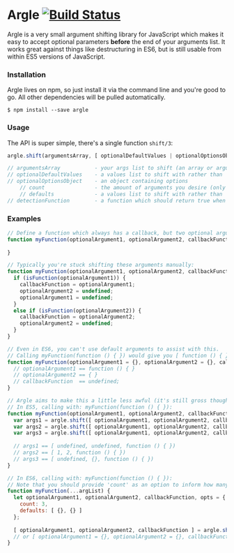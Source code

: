 # Argle [![Build Status](https://travis-ci.org/zackehh/argle.svg?branch=master)](https://travis-ci.org/zackehh/argle)

Argle is a very small argument shifting library for JavaScript which makes it easy to accept optional parameters **before** the end of your arguments list. It works great against things like destructuring in ES6, but is still usable from within ES5 versions of JavaScript.

### Installation

Argle lives on npm, so just install it via the command line and you're good to go. All other dependencies will be pulled automatically.

```
$ npm install --save argle
```

### Usage

The API is super simple, there's a single function `shift/3`:

```javascript
argle.shift(argumentsArray, [ optionalDefaultValues | optionalOptionsObject ], detectionFunction);

// argumentsArray           - your args list to shift (an array or arguments object)
// optionalDefaultValues    - a values list to shift with rather than 'undefined', this is the same as { defaults: optionalDefaultValues }
// optionalOptionsObject    - an object containing options
    // count                - the amount of arguments you desire (only useful with ...args syntax)
    // defaults             - a values list to shift with rather than 'undefined'
// detectionFunction        - a function which should return true when you've found your right-most argument
```

### Examples

```javascript
// Define a function which always has a callback, but two optional arguments
function myFunction(optionalArgument1, optionalArgument2, callbackFunction) {
  
}

// Typically you're stuck shifting these arguments manually:
function myFunction(optionalArgument1, optionalArgument2, callbackFunction) {
  if (isFunction(optionalArgument1)) {
    callbackFunction = optionalArgument1;
    optionalArgument2 = undefined;
    optionalArgument1 = undefined;
  }
  else if (isFunction(optionalArgument2)) {
    callbackFunction = optionalArgument2;
    optionalArgument2 = undefined;
  }
}

// Even in ES6, you can't use default arguments to assist with this.
// Calling myFunction(function () { }) would give you [ function () { }, { } ] as arguments.
function myFunction(optionalArgument1 = {}, optionalArgument2 = {}, callbackFunction) {
  // optionalArgument1 == function () { }
  // optionalArgument2 == { }
  // callbackFunction  == undefined;
}

// Argle aims to make this a little less awful (it's still gross though)
// In ES5, calling with: myFunction(function () { }):
function myFunction(optionalArgument1, optionalArgument2, callbackFunction) {
  var args1 = argle.shift([ optionalArgument1, optionalArgument2, callbackFunction ], isFunction);
  var args2 = argle.shift([ optionalArgument1, optionalArgument2, callbackFunction ], [ 1, 2 ], isFunction);
  var args3 = argle.shift([ optionalArgument1, optionalArgument2, callbackFunction ], [ {} ], isFunction);
  
  // args1 == [ undefined, undefined, function () { })
  // args2 == [ 1, 2, function () { })
  // args3 == [ undefined, {}, function () { })
}

// In ES6, calling with: myFunction(function () { }):
// Note that you should provide 'count' as an option to inform how many arguments you're wanting
function myFunction(...argList) {
  let optionalArgument1, optionalArgument2, callbackFunction, opts = {
    count: 3,
    defaults: [ {}, {} ]
  };
  
  [ optionalArgument1, optionalArgument2, callbackFunction ] = argle.shift(argList, opts, isFunction);
  // or [ optionalArgument1 = {}, optionalArgument2 = {}, callbackFunction ] = argle.shift(argList, { count: 3 }, isFunction);
}
```
